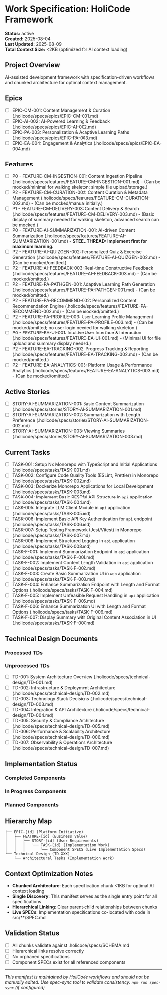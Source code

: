 # Work Specification: HoliCode Framework

**Status:** active  
**Created:** 2025-08-04  
**Last Updated:** 2025-08-09  
**Total Context Size:** <2KB (optimized for AI context loading)

## Project Overview
AI-assisted development framework with specification-driven workflows and chunked architecture for optimal context management.

## Epics
- [ ] EPIC-CM-001: Content Management & Curation (.holicode/specs/epics/EPIC-CM-001.md)
- [ ] EPIC-AI-002: AI-Powered Learning & Feedback (.holicode/specs/epics/EPIC-AI-002.md)
- [ ] EPIC-PA-003: Personalization & Adaptive Learning Paths (.holicode/specs/epics/EPIC-PA-003.md)
- [ ] EPIC-EA-004: Engagement & Analytics (.holicode/specs/epics/EPIC-EA-004.md)

## Features
- [ ] P0 - FEATURE-CM-INGESTION-001: Content Ingestion Pipeline (.holicode/specs/features/FEATURE-CM-INGESTION-001.md) - (Can be mocked/minimal for walking skeleton: simple file upload/storage.)
- [ ] P2 - FEATURE-CM-CURATION-002: Content Curation & Metadata Management (.holicode/specs/features/FEATURE-CM-CURATION-002.md) - (Can be mocked/manual initially.)
- [ ] P1 - FEATURE-CM-DELIVERY-003: Content Delivery & Search (.holicode/specs/features/FEATURE-CM-DELIVERY-003.md) - (Basic display of summary needed for walking skeleton, advanced search can be mocked.)
- [ ] P0 - FEATURE-AI-SUMMARIZATION-001: AI-driven Content Summarization (.holicode/specs/features/FEATURE-AI-SUMMARIZATION-001.md) - **STEEL THREAD: Implement first for maximum learning.**
- [ ] P2 - FEATURE-AI-QUIZGEN-002: Personalized Quiz & Exercise Generation (.holicode/specs/features/FEATURE-AI-QUIZGEN-002.md) - (Can be mocked/omitted.)
- [ ] P2 - FEATURE-AI-FEEDBACK-003: Real-time Constructive Feedback (.holicode/specs/features/FEATURE-AI-FEEDBACK-003.md) - (Can be mocked/omitted.)
- [ ] P2 - FEATURE-PA-PATHGEN-001: Adaptive Learning Path Generation (.holicode/specs/features/FEATURE-PA-PATHGEN-001.md) - (Can be mocked/omitted.)
- [ ] P2 - FEATURE-PA-RECOMMEND-002: Personalized Content Recommendation Engine (.holicode/specs/features/FEATURE-PA-RECOMMEND-002.md) - (Can be mocked/omitted.)
- [ ] P2 - FEATURE-PA-PROFILE-003: User Learning Profile Management (.holicode/specs/features/FEATURE-PA-PROFILE-003.md) - (Can be mocked/omitted; no user login needed for walking skeleton.)
- [ ] P0 - FEATURE-EA-UI-001: Intuitive User Interface & Interaction (.holicode/specs/features/FEATURE-EA-UI-001.md) - (Minimal UI for file upload and summary display needed.)
- [ ] P2 - FEATURE-EA-TRACKING-002: Progress Tracking & Reporting (.holicode/specs/features/FEATURE-EA-TRACKING-002.md) - (Can be mocked/omitted.)
- [ ] P2 - FEATURE-EA-ANALYTICS-003: Platform Usage & Performance Analytics (.holicode/specs/features/FEATURE-EA-ANALYTICS-003.md) - (Can be mocked/omitted.)

## Active Stories  
- [ ] STORY-AI-SUMMARIZATION-001: Basic Content Summarization (.holicode/specs/stories/STORY-AI-SUMMARIZATION-001.md)
- [ ] STORY-AI-SUMMARIZATION-002: Summarization with Length Preference (.holicode/specs/stories/STORY-AI-SUMMARIZATION-002.md)
- [ ] STORY-AI-SUMMARIZATION-003: Viewing Summaries (.holicode/specs/stories/STORY-AI-SUMMARIZATION-003.md)
<!-- Story chunks (<1KB each) linked to parent features -->

## Current Tasks
- [ ] TASK-001: Setup Nx Monorepo with TypeScript and Initial Applications (.holicode/specs/tasks/TASK-001.md)
- [ ] TASK-002: Configure Code Quality Tools (ESLint, Prettier) in Monorepo (.holicode/specs/tasks/TASK-002.md)
- [ ] TASK-003: Dockerize Monorepo Applications for Local Development (.holicode/specs/tasks/TASK-003.md)
- [ ] TASK-004: Implement Basic RESTful API Structure in `api` application (.holicode/specs/tasks/TASK-004.md)
- [ ] TASK-005: Integrate LLM Client Module in `api` application (.holicode/specs/tasks/TASK-005.md)
- [ ] TASK-006: Implement Basic API Key Authentication for `api` endpoint (.holicode/specs/tasks/TASK-006.md)
- [ ] TASK-007: Setup Testing Framework (Jest/Vitest) in Monorepo (.holicode/specs/tasks/TASK-007.md)
- [ ] TASK-008: Implement Structured Logging in `api` application (.holicode/specs/tasks/TASK-008.md)
- [ ] TASK-F-001: Implement Summarization Endpoint in `api` application (.holicode/specs/tasks/TASK-F-001.md)
- [ ] TASK-F-002: Implement Content Length Validation in `api` application (.holicode/specs/tasks/TASK-F-002.md)
- [ ] TASK-F-003: Create Basic Summarization UI in `web` application (.holicode/specs/tasks/TASK-F-003.md)
- [ ] TASK-F-004: Enhance Summarization Endpoint with Length and Format Options (.holicode/specs/tasks/TASK-F-004.md)
- [ ] TASK-F-005: Implement Unfeasible Request Handling in `api` application (.holicode/specs/tasks/TASK-F-005.md)
- [ ] TASK-F-006: Enhance Summarization UI with Length and Format Options (.holicode/specs/tasks/TASK-F-006.md)
- [ ] TASK-F-007: Display Summary with Original Content Association in UI (.holicode/specs/tasks/TASK-F-007.md)

## Technical Design Documents
<!-- Links to TD documents processed by implementation-plan workflow -->
### Processed TDs
<!-- Track which TDs have been converted to tasks to prevent duplicates -->

### Unprocessed TDs
- [ ] TD-001: System Architecture Overview (.holicode/specs/technical-design/TD-001.md)
- [ ] TD-002: Infrastructure & Deployment Architecture (.holicode/specs/technical-design/TD-002.md)
- [ ] TD-003: Technology Stack Decisions (.holicode/specs/technical-design/TD-003.md)
- [ ] TD-004: Integration & API Architecture (.holicode/specs/technical-design/TD-004.md)
- [ ] TD-005: Security & Compliance Architecture (.holicode/specs/technical-design/TD-005.md)
- [ ] TD-006: Performance & Scalability Architecture (.holicode/specs/technical-design/TD-006.md)
- [ ] TD-007: Observability & Operations Architecture (.holicode/specs/technical-design/TD-007.md)

## Implementation Status
<!-- Component references as they are implemented -->
### Completed Components

### In Progress Components

### Planned Components

## Hierarchy Map
<!-- Visual representation of chunk relationships for quick navigation -->
```
├── EPIC-[id] (Platform Initiative)
│   ├── FEATURE-[id] (Business Value)
│   │   ├── STORY-[id] (User Requirements)  
│   │   │   └── TASK-[id] (Implementation Work)
│   │   │       └── Component SPECS (Live Implementation Specs)
└── Technical Design (TD-XXX)
    └── Architectural Tasks (Implementation Work)
```

## Context Optimization Notes
- **Chunked Architecture**: Each specification chunk <1KB for optimal AI context loading
- **Single Discovery**: This manifest serves as the single entry point for all specifications
- **Hierarchical Linking**: Clear parent-child relationships between chunks
- **Live SPECs**: Implementation specifications co-located with code in src/**/SPEC.md

## Validation Status
- [ ] All chunks validate against .holicode/specs/SCHEMA.md
- [ ] Hierarchical links resolve correctly
- [ ] No orphaned specifications
- [ ] Component SPECs exist for all referenced components

---
*This manifest is maintained by HoliCode workflows and should not be manually edited.*
*Use spec-sync tool to validate consistency: `npm run spec-sync` (if configured)*
